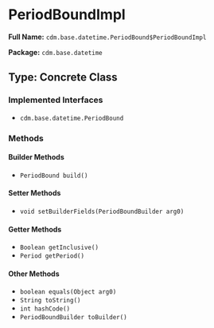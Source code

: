# PeriodBoundImpl

**Full Name:** `cdm.base.datetime.PeriodBound$PeriodBoundImpl`

**Package:** `cdm.base.datetime`

## Type: Concrete Class

### Implemented Interfaces

- `cdm.base.datetime.PeriodBound`

### Methods

#### Builder Methods

- `PeriodBound build()`

#### Setter Methods

- `void setBuilderFields(PeriodBoundBuilder arg0)`

#### Getter Methods

- `Boolean getInclusive()`
- `Period getPeriod()`

#### Other Methods

- `boolean equals(Object arg0)`
- `String toString()`
- `int hashCode()`
- `PeriodBoundBuilder toBuilder()`

